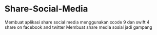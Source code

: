 # Share-Social-Media
Membuat aplikasi share social media menggunakan xcode 9 dan swift 4 share on facebook and twitter
Membuat share media sosial jadi gampang


